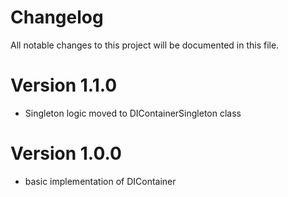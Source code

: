 # Changelog
All notable changes to this project will be documented in this file.

# Version 1.1.0
- Singleton logic moved to DIContainerSingleton class

# Version 1.0.0
- basic implementation of DIContainer